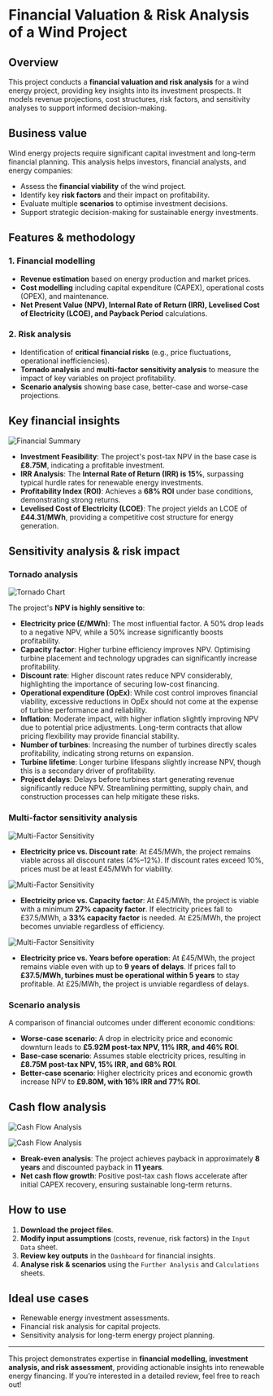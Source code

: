 # Financial Valuation & Risk Analysis of a Wind Project

## Overview

This project conducts a **financial valuation and risk analysis** for a wind energy project, providing key insights into its investment prospects. It models revenue projections, cost structures, risk factors, and sensitivity analyses to support informed decision-making.

## Business value

Wind energy projects require significant capital investment and long-term financial planning. This analysis helps investors, financial analysts, and energy companies:

- Assess the **financial viability** of the wind project.
- Identify key **risk factors** and their impact on profitability.
- Evaluate multiple **scenarios** to optimise investment decisions.
- Support strategic decision-making for sustainable energy investments.

## Features & methodology

### 1. Financial modelling

- **Revenue estimation** based on energy production and market prices.
- **Cost modelling** including capital expenditure (CAPEX), operational costs (OPEX), and maintenance.
- **Net Present Value (NPV), Internal Rate of Return (IRR), Levelised Cost of Electricity (LCOE), and Payback Period** calculations.

### 2. Risk analysis

- Identification of **critical financial risks** (e.g., price fluctuations, operational inefficiencies).
- **Tornado analysis** and **multi-factor sensitivity analysis** to measure the impact of key variables on project profitability.
- **Scenario analysis** showing base case, better-case and worse-case projections.

## Key financial insights

![Financial Summary](images/financial_summary.png)

- **Investment Feasibility**: The project's post-tax NPV in the base case is **£8.75M**, indicating a profitable investment.
- **IRR Analysis**: The **Internal Rate of Return (IRR) is 15%**, surpassing typical hurdle rates for renewable energy investments.
- **Profitability Index (ROI)**: Achieves a **68% ROI** under base conditions, demonstrating strong returns.
- **Levelised Cost of Electricity (LCOE)**: The project yields an LCOE of **£44.31/MWh**, providing a competitive cost structure for energy generation.

## Sensitivity analysis & risk impact

### Tornado analysis

![Tornado Chart](images/tornado_chart.png)

The project's **NPV is highly sensitive to**:

- **Electricity price (£/MWh)**: The most influential factor. A 50% drop leads to a negative NPV, while a 50% increase significantly boosts profitability.
- **Capacity factor**: Higher turbine efficiency improves NPV. Optimising turbine placement and technology upgrades can significantly increase profitability.
- **Discount rate**: Higher discount rates reduce NPV considerably, highlighting the importance of securing low-cost financing.
- **Operational expenditure (OpEx)**: While cost control improves financial viability, excessive reductions in OpEx should not come at the expense of turbine performance and reliability.
- **Inflation**: Moderate impact, with higher inflation slightly improving NPV due to potential price adjustments. Long-term contracts that allow pricing flexibility may provide financial stability.
- **Number of turbines**: Increasing the number of turbines directly scales profitability, indicating strong returns on expansion.
- **Turbine lifetime**: Longer turbine lifespans slightly increase NPV, though this is a secondary driver of profitability.
- **Project delays**: Delays before turbines start generating revenue significantly reduce NPV. Streamlining permitting, supply chain, and construction processes can help mitigate these risks.

### Multi-factor sensitivity analysis

![Multi-Factor Sensitivity](images/multi_factor_sensitivity_1.png)

- **Electricity price vs. Discount rate**: At £45/MWh, the project remains viable across all discount rates (4%–12%). If discount rates exceed 10%, prices must be at least £45/MWh for viability.

![Multi-Factor Sensitivity](images/multi_factor_sensitivity_2.png)

- **Electricity price vs. Capacity factor**: At £45/MWh, the project is viable with a minimum **27% capacity factor**. If electricity prices fall to £37.5/MWh, a **33% capacity factor** is needed. At £25/MWh, the project becomes unviable regardless of efficiency.

![Multi-Factor Sensitivity](images/multi_factor_sensitivity_3.png)

- **Electricity price vs. Years before operation**: At £45/MWh, the project remains viable even with up to **9 years of delays**. If prices fall to **£37.5/MWh, turbines must be operational within 5 years** to stay profitable. At £25/MWh, the project is unviable regardless of delays.

### Scenario analysis

A comparison of financial outcomes under different economic conditions:

- **Worse-case scenario**: A drop in electricity price and economic downturn leads to **£5.92M post-tax NPV, 11% IRR, and 46% ROI**.
- **Base-case scenario**: Assumes stable electricity prices, resulting in **£8.75M post-tax NPV, 15% IRR, and 68% ROI**.
- **Better-case scenario**: Higher electricity prices and economic growth increase NPV to **£9.80M, with 16% IRR and 77% ROI**.

## Cash flow analysis

![Cash Flow Analysis](images/cash_flow_analysis_1.png)


![Cash Flow Analysis](images/cash_flow_analysis_2.png)

- **Break-even analysis**: The project achieves payback in approximately **8 years** and discounted payback in **11 years**.
- **Net cash flow growth**: Positive post-tax cash flows accelerate after initial CAPEX recovery, ensuring sustainable long-term returns.

## How to use

1. **Download the project files**.
2. **Modify input assumptions** (costs, revenue, risk factors) in the `Input Data` sheet.
3. **Review key outputs** in the `Dashboard` for financial insights.
4. **Analyse risk & scenarios** using the `Further Analysis` and `Calculations` sheets.

## Ideal use cases

- Renewable energy investment assessments.
- Financial risk analysis for capital projects.
- Sensitivity analysis for long-term energy project planning.

---
This project demonstrates expertise in **financial modelling, investment analysis, and risk assessment**, providing actionable insights into renewable energy financing. If you’re interested in a detailed review, feel free to reach out!

